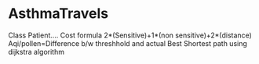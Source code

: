# AsthmaTravels
Class Patient....
Cost formula 2*(Sensitive)+1*(non sensitive)+2*(distance)
Aqi/pollen=Difference b/w threshhold and actual
Best Shortest path using dijkstra algorithm



